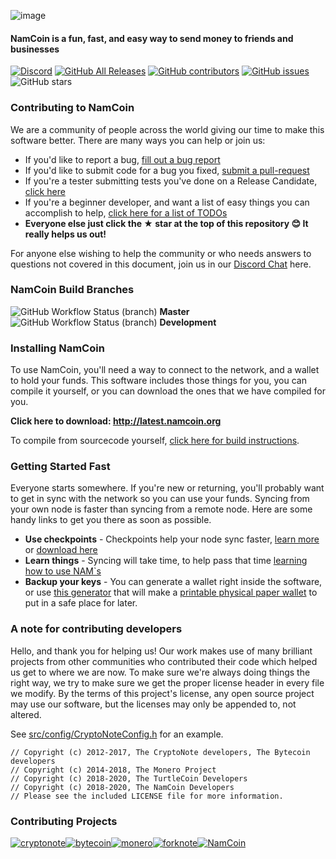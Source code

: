 ![image]()

#### NamCoin is a fun, fast, and easy way to send money to friends and businesses

[![Discord](https://img.shields.io/discord/388915017187328002?label=NamCoin%20Discord)](http://chat.NamCoin.org) [![GitHub All Releases](https://img.shields.io/github/downloads/NamCoin/NamCoin/total?label=Downloads)](http://latest.NamCoin.lol) [![GitHub contributors](https://img.shields.io/github/contributors-anon/NamCoin/NamCoin?label=Contributors)](https://github.com/namcoindev/NamCoin/graphs/contributors) [![GitHub issues](https://img.shields.io/github/issues/NamCoin/NamCoin?label=Issues)](https://github.com/namcoindev/NamCoin/issues) ![GitHub stars](https://img.shields.io/github/stars/NamCoin/NamCoin?label=Github%20Stars)

### Contributing to NamCoin

We are a community of people across the world giving our time to make this software better. There are many ways you can help or join us:

-   If you'd like to report a bug, [fill out a bug report](https://github.com/namcoindev/coin/issues/new?template=bug_report.md)
-   If you'd like to submit code for a bug you fixed, [submit a pull-request](https://github.com/namcoindev/coin/compare)
-   If you're a tester submitting tests you've done on a Release Candidate, [click here](https://github.com/namcoindev/coin/issues/new?template=release-candidate.md)
-   If you're a beginner developer, and want a list of easy things you can accomplish to help, [click here for a list of TODOs](https://github.com/namcoindev/coin/labels/GOOD%20FIRST%20ISSUE)
-   **Everyone else just click the ★ star at the top of this repository 😊 It really helps us out!**

For anyone else wishing to help the community or who needs answers to questions not covered in this document, join us in our [Discord Chat](http://chat.namcoin.org) here.

### NamCoin Build Branches

![GitHub Workflow Status (branch)](https://img.shields.io/github/workflow/status/namcoindev/coin/Build/master) **Master**
![GitHub Workflow Status (branch)](https://img.shields.io/github/workflow/status/namcoindev/coin/Build/development) **Development**

### Installing NamCoin

To use NamCoin, you'll need a way to connect to the network, and a wallet to hold your funds. This software includes those things for you, you can compile it yourself, or you can download the ones that we have compiled for you.

**Click here to download: http://latest.namcoin.org**

To compile from sourcecode yourself, [click here for build instructions](https://github.com/namcoindev/NamCoin/blob/development/COMPILE.md).

### Getting Started Fast

Everyone starts somewhere. If you're new or returning, you'll probably want to get in sync with the network so you can use your funds. Syncing from your own node is faster than syncing from a remote node. Here are some handy links to get you there as soon as possible.

-   **Use checkpoints** - Checkpoints help your node sync faster, [learn more](http://checkpoints.NamCoin.lol/use.html) or [download here](http://checkpoints.NamCoin.lol)
-   **Learn things** - Syncing will take time, to help pass that time [learning how to use NAM`s](https://docs.namcoin.org/)
-   **Backup your keys** - You can generate a wallet right inside the software, or use [this generator](https://namcoin.org/wallet/) that will make a [printable physical paper wallet](https://docs.NamCoin.lol/guides/wallets/making-a-wallet) to put in a safe place for later.

### A note for contributing developers

Hello, and thank you for helping us! Our work makes use of many brilliant projects from other communities who contributed their code which helped us get to where we are now. To make sure we're always doing things the right way, we try to make sure we get the proper license header in every file we modify. By the terms of this project's license, any open source project may use our software, but the licenses may only be appended to, not altered. 

See [src/config/CryptoNoteConfig.h](https://github.com/namcoindev/NamCoin/commit/28cfef2575f2d767f6e512f2a4017adbf44e610e) for an example.

```
// Copyright (c) 2012-2017, The CryptoNote developers, The Bytecoin developers
// Copyright (c) 2014-2018, The Monero Project
// Copyright (c) 2018-2020, The TurtleCoin Developers
// Copyright (c) 2018-2020, The NamCoin Developers
// Please see the included LICENSE file for more information.
```

### Contributing Projects

[![cryptonote](https://user-images.githubusercontent.com/34389545/72484723-d84bf700-37ca-11ea-812e-e24cd7bf9fca.png)](https://cryptonote.org/)[![bytecoin](https://user-images.githubusercontent.com/34389545/72484467-ef3e1980-37c9-11ea-903d-3d1266e9c4c2.png)](https://bytecoin.org/)[![monero](https://user-images.githubusercontent.com/34389545/72484448-e0576700-37c9-11ea-934a-15a7d9231709.png)](https://web.getmonero.org/)[![forknote](https://user-images.githubusercontent.com/34389545/72484430-d59cd200-37c9-11ea-8529-e06ae2426dca.png)](http://forknote.net/)[![NamCoin](https://user-images.githubusercontent.com/34389545/72484404-c0c03e80-37c9-11ea-8754-0b5a8e797965.png)](https://NamCoin.lol)
